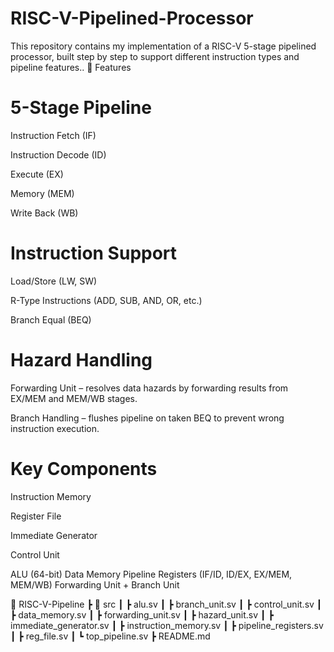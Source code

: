 # RISC-V-Pipelined-Processor
This repository contains my implementation of a RISC-V 5-stage pipelined processor, built step by step to support different instruction types and pipeline features..
📌 Features

# 5-Stage Pipeline

Instruction Fetch (IF)

Instruction Decode (ID)

Execute (EX)

Memory (MEM)

Write Back (WB)

# Instruction Support
Load/Store (LW, SW)

R-Type Instructions (ADD, SUB, AND, OR, etc.)

Branch Equal (BEQ)

# Hazard Handling
Forwarding Unit – resolves data hazards by forwarding results from EX/MEM and MEM/WB stages.

Branch Handling – flushes pipeline on taken BEQ to prevent wrong instruction execution.

# Key Components
Instruction Memory

Register File

Immediate Generator

Control Unit

ALU (64-bit)
Data Memory
Pipeline Registers (IF/ID, ID/EX, EX/MEM, MEM/WB)
Forwarding Unit + Branch Unit


📂 RISC-V-Pipeline
 ┣ 📂 src
 ┃ ┣ alu.sv
 ┃ ┣ branch_unit.sv
 ┃ ┣ control_unit.sv
 ┃ ┣ data_memory.sv
 ┃ ┣ forwarding_unit.sv
 ┃ ┣ hazard_unit.sv
 ┃ ┣ immediate_generator.sv
 ┃ ┣ instruction_memory.sv
 ┃ ┣ pipeline_registers.sv
 ┃ ┣ reg_file.sv
 ┃ ┗ top_pipeline.sv
 ┣ README.md
 

